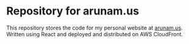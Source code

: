 # Repository for arunam.us

This repository stores the code for my personal website at [arunam.us](https://arunam.us). Written using React and deployed and distributed on AWS CloudFront.

